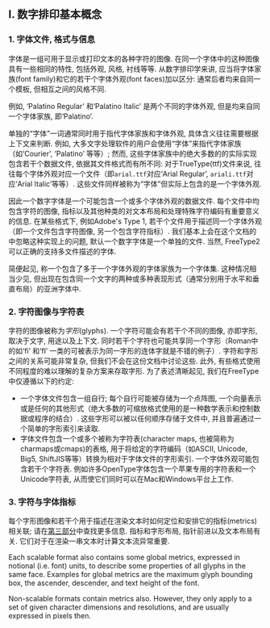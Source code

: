 ## I. 数字排印基本概念

### 1. 字体文件, 格式与信息

字体是一组可用于显示或打印文本的各种字符的图像. 在同一个字体中的这种图像具有一些相同的特性, 包括外观, 风格, 衬线等等. 从数字排印学来讲, 应当将字体家族(font family)和它的若干个字体外观(font faces)加以区分: 通常后者均来自同一个模板, 但相互之间的风格不同.

例如, ‘Palatino Regular’ 和‘Palatino Italic’ 是两个不同的字体外观, 但是均来自同一个字体家族, 即‘Palatino’.

单独的“字体”一词通常同时用于指代字体家族和字体外观, 具体含义往往需要根据上下文来判断. 例如, 大多文字处理软件的用户会使用“字体”来指代字体家族（如‘Courier’, ‘Palatino’ 等等）; 然而, 这些字体家族中的绝大多数的的实际实现包含若干个数据文件, 依据其文件格式而有所不同: 对于TrueType(ttf)文件来说, 往往每个字体外观对应一个文件（即`arial.ttf`对应‘Arial Regular’, `ariali.ttf`对应‘Arial Italic’等等）. 这些文件同样被称为“字体”但实际上包含的是一个字体外观.

因此一个数字字体是一个可能包含一个或多个字体外观的数据文件. 每个文件中均包含字符的图像, 指标以及其他种类的对文本布局和处理特殊字符编码有重要意义的信息. 在某些格式下, 例如Adobe's Type 1, 若干个文件用于描述同一个字体外观（即一个文件包含字符图像, 另一个包含字符指标）. 我们基本上会在这个文档的中忽略这种实现上的问题, 默认一个数字字体是一个单独的文件. 当然, FreeType2可以正确的支持多文件描述的字体.

简便起见, 称一个包含了多于一个字体外观的字体家族为一个字体集. 这种情况相当少见, 但出现在包含同一个文字的两种或多种表现形式（通常分别用于水平和垂直布局）的亚洲字体中.

### 2. 字符图像与字符表

字符的图像被称为*字形*(glyphs).  一个字符可能会有若干个不同的图像, 亦即字形, 取决于文字, 用途以及上下文. 同时若干个字符也可能共享同一个字形（Roman中的如‘fi’ 和‘fl’ 一类的可被表示为同一字形的连体字就是不错的例子）. 字符和字形之间的关系可能非常复杂, 但我们不会在这份文档中讨论这些. 此外, 有些格式使用不同程度的难以理解的复杂方案来存取字形. 为了表述清晰起见,  我们在FreeType中仅遵循以下的约定:

- 一个字体文件包含一组自行; 每个自行可能被存储为一个点阵图, 一个向量表示或是任何的其他形式（绝大多数的可缩放格式使用的是一种数学表示和控制数据或程序的结合）. 这些字形可以被以任何顺序存储于文件中, 并且普遍通过一个简单的字形索引来读取.
- 字体文件包含一个或多个被称为字符表(character maps, 也被简称为charmaps或cmaps)的表格, 用于将给定的字符编码（如ASCII, Unicode, Big5, ShiftJIS等等）转换为相对于字体文件的字形索引. 一个字体外观可能包含若干个字符表. 例如许多OpenType字体包含一个苹果专用的字符表和一个Unicode字符表, 从而使它们同时可以在Mac和Windows平台上工作.

### 3. 字符与字体指标

每个字形图像和若干个用于描述在渲染文本时如何定位和安排它的指标(metrics)相关联; 请在[第三部分](glyphs-3.md)中查找更多信息. 指标和字形布局, 指针前进以及文本布局有关. 它们对于在渲染一串文本时计算文本流异常重要.

Each scalable format also contains some global metrics,            expressed in notional (i.e. font) units, to describe some            properties of all glyphs in the same face.  Examples for            global metrics are the maximum glyph bounding box, the            ascender, descender, and text height of the font.

Non-scalable formats contain metrics also.  However, they            only apply to a set of given character dimensions and            resolutions, and are usually expressed in pixels then.